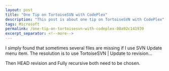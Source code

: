 ```yaml
---
layout: post
title: "One Tip on TortoiseSVN with CodePlex"
description: "This post is about one tip on TortoiseSVN with CodePlex"
tags: Microsoft
permalink: /one-tip-on-tortoisesvn-with-codeplex-80a92c141939
excerpt_separator: <!--more-->
---
```

I simply found that sometimes several files are missing if I use SVN Update menu item. The resolution is to use TortoiseSVN | Update to revision…

Then HEAD revision and Fully recursive both need to be chosen.
<!--more-->
